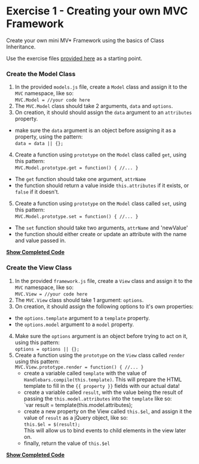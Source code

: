 # Exercise 1 - Creating your own MVC Framework

Create your own mini MV* Framework using the basics of Class Inheritance.

Use the exercise files [provided here](https://github.com/TNBWorkshop/intro_mvc/tree/master/exercises/exercise_files) as a starting point.

### Create the Model Class
1. In the provided `models.js` file, create a `Model` class and assign it to the `MVC` namespace, like so:  
`MVC.Model = //your code here`
2. The `MVC.Model` class should take 2 arguments, `data` and `options`.
3. On creation, it should should assign the `data` argument to an `attributes` property.
  - make sure the `data` argument is an object before assigning it as a property, using the pattern:  
  `data = data || {};`
4. Create a function using `prototype` on the `Model` class called `get`, using this pattern:  
`MVC.Model.prototype.get = function() { //... }`
  - The `get` function should take one argument, `attrName`
  - the function should return a value inside `this.attributes` if it exists, or `false` if it doesn't.
5. Create a function using `prototype` on the `Model` class called `set`, using this pattern:  
`MVC.Model.prototype.set = function() { //... }`
  - The `set` function should take two arguments, `attrName` and 'newValue'
  - the function should either create or update an attribute with the name and value passed in.

**[Show Completed Code](./answer_1.js)**

### Create the View Class
1. In the provided `framework.js` file, create a `View` class and assign it to the `MVC` namespace, like so:  
`MVC.View = //your code here`
2. The `MVC.View` class should take 1 argument: `options`.
3. On creation, it should assign the following options to it's own properties:
  - the `options.template` argument to a `template` property.
  - the `options.model` argument to a `model` property.
4. Make sure the `options` argument is an object before trying to act on it, using this pattern:  
  `options = options || {};`
5. Create a function using the `prototype` on the `View` class called `render` using this pattern:  
`MVC.View.prototype.render = function() { //... }`
    - create a variable called `template` with the value of `Handlebars.compile(this.template)`. This will prepare the HTML template to fill in the `{{ property }}` fields with our actual data!
    - create a variable called `result`, with the value being the result of passing the `this.model.attributes` into the `template` like so:  
    `var result = template(this.model.attributes);
    - create a new property on the View called `this.$el`, and assign it the value of `result` as a jQuery object, like so:  
    `this.$el = $(result);`  
    This will allow us to bind events to child elements in the view later on.
    - finally, return the value of `this.$el`

**[Show Completed Code](./answer_2.js)**

